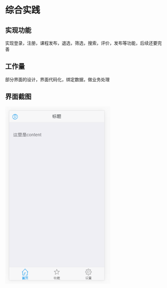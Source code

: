 # 综合实践
## 实现功能
实现登录，注册，课程发布，退选，筛选，搜索，评价，发布等功能，后续还要完善
## 工作量
部分界面的设计，界面代码化，绑定数据，做业务处理

## 界面截图
![Image text](https://raw.githubusercontent.com/hongmaju/light7Local/master/img/productShow/20170518152848.png)
